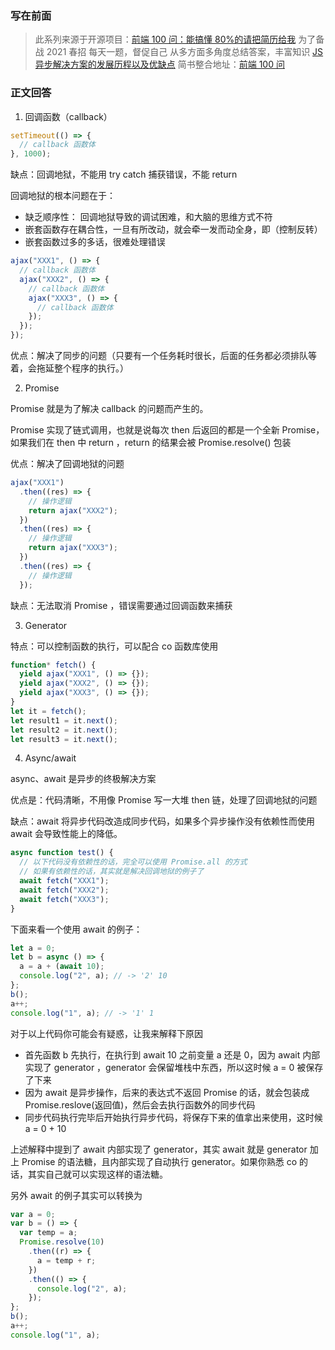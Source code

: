 ### 写在前面

> 此系列来源于开源项目：[前端 100 问：能搞懂 80%的请把简历给我](https://github.com/yygmind/blog/issues/43)
> 为了备战 2021 春招
> 每天一题，督促自己
> 从多方面多角度总结答案，丰富知识
> [JS 异步解决方案的发展历程以及优缺点](https://github.com/Advanced-Frontend/Daily-Interview-Question/issues/11)
> 简书整合地址：[前端 100 问](https://www.jianshu.com/c/70e2e00df1b0)

### 正文回答

1. 回调函数（callback）

```js
setTimeout(() => {
  // callback 函数体
}, 1000);
```

缺点：回调地狱，不能用 try catch 捕获错误，不能 return

回调地狱的根本问题在于：

- 缺乏顺序性： 回调地狱导致的调试困难，和大脑的思维方式不符
- 嵌套函数存在耦合性，一旦有所改动，就会牵一发而动全身，即（控制反转）
- 嵌套函数过多的多话，很难处理错误

```js
ajax("XXX1", () => {
  // callback 函数体
  ajax("XXX2", () => {
    // callback 函数体
    ajax("XXX3", () => {
      // callback 函数体
    });
  });
});
```

优点：解决了同步的问题（只要有一个任务耗时很长，后面的任务都必须排队等着，会拖延整个程序的执行。）

2. Promise

Promise 就是为了解决 callback 的问题而产生的。

Promise 实现了链式调用，也就是说每次 then 后返回的都是一个全新 Promise，如果我们在 then 中 return ，return 的结果会被 Promise.resolve() 包装

优点：解决了回调地狱的问题

```js
ajax("XXX1")
  .then((res) => {
    // 操作逻辑
    return ajax("XXX2");
  })
  .then((res) => {
    // 操作逻辑
    return ajax("XXX3");
  })
  .then((res) => {
    // 操作逻辑
  });
```

缺点：无法取消 Promise ，错误需要通过回调函数来捕获

3. Generator

特点：可以控制函数的执行，可以配合 co 函数库使用

```js
function* fetch() {
  yield ajax("XXX1", () => {});
  yield ajax("XXX2", () => {});
  yield ajax("XXX3", () => {});
}
let it = fetch();
let result1 = it.next();
let result2 = it.next();
let result3 = it.next();
```

4. Async/await

async、await 是异步的终极解决方案

优点是：代码清晰，不用像 Promise 写一大堆 then 链，处理了回调地狱的问题

缺点：await 将异步代码改造成同步代码，如果多个异步操作没有依赖性而使用 await 会导致性能上的降低。

```js
async function test() {
  // 以下代码没有依赖性的话，完全可以使用 Promise.all 的方式
  // 如果有依赖性的话，其实就是解决回调地狱的例子了
  await fetch("XXX1");
  await fetch("XXX2");
  await fetch("XXX3");
}
```

下面来看一个使用 await 的例子：

```js
let a = 0;
let b = async () => {
  a = a + (await 10);
  console.log("2", a); // -> '2' 10
};
b();
a++;
console.log("1", a); // -> '1' 1
```

对于以上代码你可能会有疑惑，让我来解释下原因

- 首先函数 b 先执行，在执行到 await 10 之前变量 a 还是 0，因为 await 内部实现了 generator ，generator 会保留堆栈中东西，所以这时候 a = 0 被保存了下来
- 因为 await 是异步操作，后来的表达式不返回 Promise 的话，就会包装成 Promise.reslove(返回值)，然后会去执行函数外的同步代码
- 同步代码执行完毕后开始执行异步代码，将保存下来的值拿出来使用，这时候 a = 0 + 10

上述解释中提到了 await 内部实现了 generator，其实 await 就是 generator 加上 Promise 的语法糖，且内部实现了自动执行 generator。如果你熟悉 co 的话，其实自己就可以实现这样的语法糖。

另外 await 的例子其实可以转换为

```js
var a = 0;
var b = () => {
  var temp = a;
  Promise.resolve(10)
    .then((r) => {
      a = temp + r;
    })
    .then(() => {
      console.log("2", a);
    });
};
b();
a++;
console.log("1", a);
```
